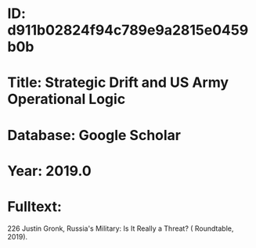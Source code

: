 # ID: d911b02824f94c789e9a2815e0459b0b
# Title: Strategic Drift and US Army Operational Logic
# Database: Google Scholar
# Year: 2019.0
# Fulltext:
226 Justin Gronk, Russia's Military: Is It Really a Threat? (
Roundtable, 2019).